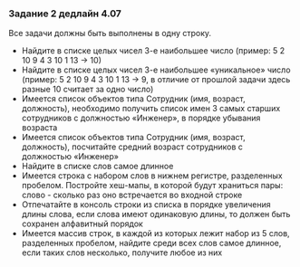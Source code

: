 ### Задание 2 дедлайн 4.07
Все задачи должны быть выполнены в одну строку.

- Найдите в списке целых чисел 3-е наибольшее число (пример: 5 2 10 9 4 3 10 1 13 -> 10)
- Найдите в списке целых чисел 3-е наибольшее «уникальное» число (пример: 5 2 10 9 4 3 10 1 13 -> 9, в отличие от прошлой задачи здесь разные 10 считает за одно число)
- Имеется список объектов типа Сотрудник (имя, возраст, должность), необходимо получить список имен 3 самых старших сотрудников с должностью «Инженер», в порядке убывания возраста
- Имеется список объектов типа Сотрудник (имя, возраст, должность), посчитайте средний возраст сотрудников с должностью «Инженер»
- Найдите в списке слов самое длинное
- Имеется строка с набором слов в нижнем регистре, разделенных пробелом. Постройте хеш-мапы, в которой будут храниться пары: слово - сколько раз оно встречается во входной строке
- Отпечатайте в консоль строки из списка в порядке увеличения длины слова, если слова имеют одинаковую длины, то должен быть сохранен алфавитный порядок
- Имеется массив строк, в каждой из которых лежит набор из 5 слов, разделенных пробелом, найдите среди всех слов самое длинное, если таких слов несколько, получите любое из них
